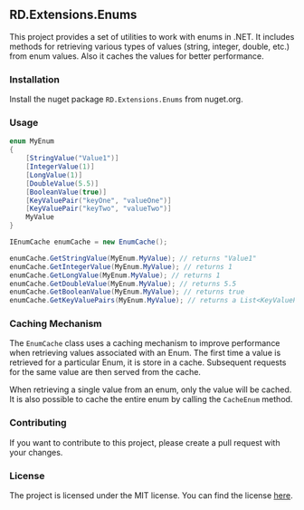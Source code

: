 ## RD.Extensions.Enums

This project provides a set of utilities to work with enums in .NET.
It includes methods for retrieving various types of values (string, integer, double, etc.) from enum values.
Also it caches the values for better performance.

### Installation
Install the nuget package `RD.Extensions.Enums` from nuget.org.

### Usage
```csharp
enum MyEnum 
{
	[StringValue("Value1")]
	[IntegerValue(1)]
	[LongValue(1)]
	[DoubleValue(5.5)]
	[BooleanValue(true)]
	[KeyValuePair("keyOne", "valueOne")]
	[KeyValuePair("keyTwo", "valueTwo")]
	MyValue
}

IEnumCache enumCache = new EnumCache();

enumCache.GetStringValue(MyEnum.MyValue); // returns "Value1"
enumCache.GetIntegerValue(MyEnum.MyValue); // returns 1
enumCache.GetLongValue(MyEnum.MyValue); // returns 1
enumCache.GetDoubleValue(MyEnum.MyValue); // returns 5.5
enumCache.GetBooleanValue(MyEnum.MyValue); // returns true
enumCache.GetKeyValuePairs(MyEnum.MyValue); // returns a List<KeyValuePair<string, object>>
```

### Caching Mechanism

The `EnumCache` class uses a caching mechanism to improve performance when retrieving values
associated with an Enum. The first time a value is retrieved for a particular Enum, it is store in a cache.
Subsequent requests for the same value are then served from the cache.

When retrieving a single value from an enum, only the value will be cached. 
It is also possible to cache the entire enum by calling the `CacheEnum` method.

### Contributing

If you want to contribute to this project, please create a pull request with your changes.

### License
The project is licensed under the MIT license. You can find the license [here](LICENSE).